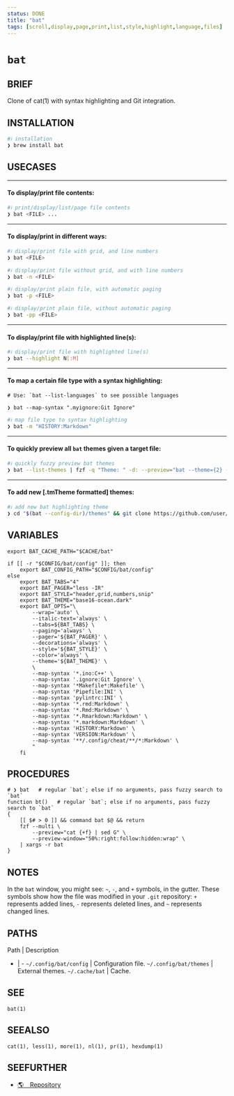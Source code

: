 ```yaml
---
status: DONE
title: "bat"
tags: [scroll,display,page,print,list,style,highlight,language,files]
---
```


# `bat`

## BRIEF

Clone of cat(1) with syntax highlighting and Git integration.

## INSTALLATION


```bash
#ℹ︎ installation
❯ brew install bat
```


## USECASES

----
#### To display/print file contents:


```bash
#ℹ︎ print/display/list/page file contents
❯ bat <FILE> ...
```


----
#### To display/print in different ways:


```bash
#ℹ︎ display/print file with grid, and line numbers
❯ bat <FILE>
```


```bash
#ℹ︎ display/print file without grid, and with line numbers
❯ bat -n <FILE>
```


```bash
#ℹ︎ display/print plain file, with automatic paging
❯ bat -p <FILE>
```


```bash
#ℹ︎ display/print plain file, without automatic paging
❯ bat -pp <FILE>
```


----
#### To display/print file with highlighted line(s):


```bash
#ℹ︎ display/print file with highlighted line(s)
❯ bat --highlight N[:M]
```


----
#### To map a certain file type with a syntax highlighting:

    # Use: `bat --list-languages` to see possible languages

    ❯ bat --map-syntax ".myignore:Git Ignore"

```bash
#ℹ︎ map file type to syntax highlighting
❯ bat -m "HISTORY:Markdown"
```


----
#### To quickly preview all `bat` themes given a target file:


```bash
#ℹ︎ quickly fuzzy preview bat themes
❯ bat --list-themes | fzf -q "Theme: " -d: --preview="bat --theme={2} --color=always <FILE>"
```


----
#### To add new [.tmTheme formatted] themes:


```bash
#ℹ︎ add new bat highlighting theme
❯ cd "$(bat --config-dir)/themes" && git clone https://github.com/user/repo && /usr/local/bin/bat cache --build
```



## VARIABLES

    export BAT_CACHE_PATH="$CACHE/bat"

    if [[ -r "$CONFIG/bat/config" ]]; then
        export BAT_CONFIG_PATH="$CONFIG/bat/config"
    else
        export BAT_TABS="4"
        export BAT_PAGER="less -IR"
        export BAT_STYLE="header,grid,numbers,snip"
        export BAT_THEME="base16-ocean.dark"
        export BAT_OPTS="\
            --wrap='auto' \
            --italic-text='always' \
            --tabs=${BAT_TABS} \
            --paging='always' \
            --pager='${BAT_PAGER}' \
            --decorations='always' \
            --style='${BAT_STYLE}' \
            --color='always' \
            --theme='${BAT_THEME}' \
            \
            --map-syntax '*.ino:C++' \
            --map-syntax '.ignore:Git Ignore' \
            --map-syntax '*Makefile*:Makefile' \
            --map-syntax 'Pipefile:INI' \
            --map-syntax 'pylintrc:INI' \
            --map-syntax '*.rmd:Markdown' \
            --map-syntax '*.Rmd:Markdown' \
            --map-syntax '*.Rmarkdown:Markdown' \
            --map-syntax '*.markdown:Markdown' \
            --map-syntax 'HISTORY:Markdown' \
            --map-syntax 'VERSION:Markdown' \
            --map-syntax '**/.config/cheat/**/*:Markdown' \
            "
        fi

## PROCEDURES

    # ❯ bat   # regular `bat`; else if no arguments, pass fuzzy search to `bat`
    function bt()   # regular `bat`; else if no arguments, pass fuzzy search to `bat`
    {
        [[ $# > 0 ]] && command bat $@ && return
        fzf --multi \
            --preview="cat {+f} | sed G" \
            --preview-window="50%:right:follow:hidden:wrap" \
        | xargs -r bat
    }


## NOTES

In the `bat` window, you might see: `~`, `-`, and `+` symbols, in the gutter. These symbols show how the file was modified in your `.git` repository: `+` represents added lines, `-` represents deleted lines, and `~` represents changed lines.

## PATHS

Path | Description
- | -
`~/.config/bat/config` | Configuration file.
`~/.config/bat/themes` | External themes.
`~/.cache/bat` | Cache.

## SEE

    bat(1)

## SEEALSO

    cat(1), less(1), more(1), nl(1), pr(1), hexdump(1)

## SEEFURTHER

- [🌎 Repository](https://github.com/sharkdp/bat)
